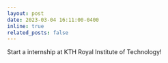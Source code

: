 ```yaml
---
layout: post
date: 2023-03-04 16:11:00-0400
inline: true
related_posts: false
---
```


Start a internship at KTH Royal Institute of Technology!

